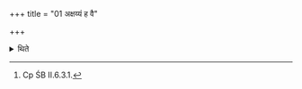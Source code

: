 +++
title = "01 अक्षय्यं ह वै"

+++

<details><summary>थिते</summary>

1. Imperishable, indeed, is the merit of the performer of the Cāturmāsya (fourmonthly sacrifices).[^1]  


[^1]: Cp ŚB II.6.3.1.
</details>
